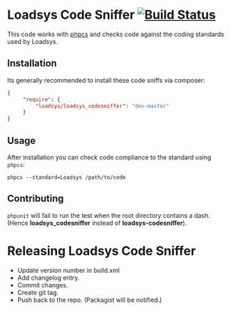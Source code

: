 Loadsys Code Sniffer [![Build Status](https://travis-ci.org/loadsys/loadsys_codesniffer.png?branch=master)](http://travis-ci.org/loadsys/loadsys_codesniffer)
====================

This code works with [phpcs](http://pear.php.net/manual/en/package.php.php-codesniffer.php)
and checks code against the coding standards used by Loadsys.

Installation
------------

Its generally recommended to install these code sniffs via composer:

```json
{
     "require": {
         "loadsys/loadsys_codesniffer": "dev-master"
     }
}
```



Usage
-----

After installation you can check code compliance to the standard using
`phpcs`:

	phpcs --standard=Loadsys /path/to/code

Contributing
------------

`phpunit` will fail to run the test when the root directory contains a dash. (Hence **loadsys_codesniffer** instead of **loadsys-codesniffer**).

Releasing Loadsys Code Sniffer
==============================

* Update version number in build.xml
* Add changelog entry.
* Commit changes.
* Create git tag.
* Push back to the repo. (Packagist will be notified.)